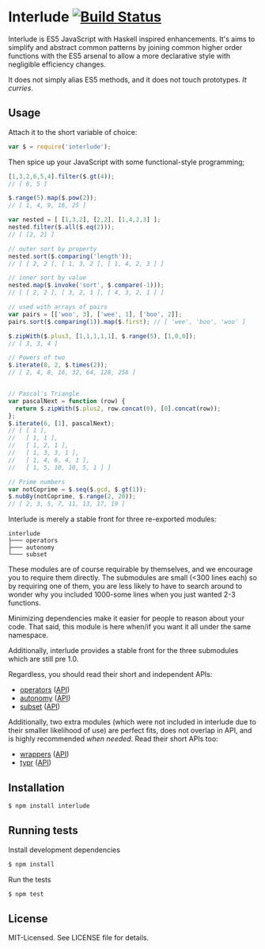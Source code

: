 # Interlude [![Build Status](https://secure.travis-ci.org/clux/interlude.png)](http://travis-ci.org/clux/interlude)
Interlude is ES5 JavaScript with Haskell inspired enhancements.
It's aims to simplify and abstract common patterns by joining
common higher order functions with the ES5 arsenal to allow a
more declarative style with negligible efficiency changes.

It does not simply alias ES5 methods, and it does not touch prototypes.
*It curries*.

## Usage
Attach it to the short variable of choice:

```javascript
var $ = require('interlude');
```

Then spice up your JavaScript with some functional-style programming;

```javascript
[1,3,2,6,5,4].filter($.gt(4));
// [ 6, 5 ]

$.range(5).map($.pow(2));
// [ 1, 4, 9, 16, 25 ]

var nested = [ [1,3,2], [2,2], [1,4,2,3] ];
nested.filter($.all($.eq(2)));
// [ [2, 2] ]

// outer sort by property
nested.sort($.comparing('length'));
// [ [ 2, 2 ], [ 1, 3, 2 ], [ 1, 4, 2, 3 ] ]

// inner sort by value
nested.map($.invoke('sort', $.compare(-1)));
// [ [ 2, 2 ], [ 3, 2, 1 ], [ 4, 3, 2, 1 ] ]

// used with arrays of pairs
var pairs = [['woo', 3], ['wee', 1], ['boo', 2]];
pairs.sort($.comparing(1)).map($.first); // [ 'wee', 'boo', 'woo' ]

$.zipWith($.plus3, [1,1,1,1,1], $.range(5), [1,0,0]);
// [ 3, 3, 4 ]

// Powers of two
$.iterate(8, 2, $.times(2));
// [ 2, 4, 8, 16, 32, 64, 128, 256 ]


// Pascal's Triangle
var pascalNext = function (row) {
  return $.zipWith($.plus2, row.concat(0), [0].concat(row));
};
$.iterate(6, [1], pascalNext);
// [ [ 1 ],
//   [ 1, 1 ],
//   [ 1, 2, 1 ],
//   [ 1, 3, 3, 1 ],
//   [ 1, 4, 6, 4, 1 ],
//   [ 1, 5, 10, 10, 5, 1 ] ]

// Prime numbers
var notCoprime = $.seq($.gcd, $.gt(1));
$.nubBy(notCoprime, $.range(2, 20));
// [ 2, 3, 5, 7, 11, 13, 17, 19 ]
```

Interlude is merely a stable front for three re-exported modules:

```
interlude
├─── operators
├─── autonomy
└─── subset
```

These modules are of course requirable by themselves, and we encourage you to require them directly. The submodules are small (<300 lines each) so by requiring one of them, you are less likely to have to search around to wonder why you included 1000-some lines when you just wanted 2-3 functions.

Minimizing dependencies make it easier for people to reason about your code. That said, this module is here when/if you want it all under the same namespace.

Additionally, interlude provides a stable front for the three submodules which are still pre 1.0.

Regardless, you should read their short and independent APIs:

- [operators](https://github.com/clux/operators) ([API](https://github.com/clux/operators/blob/master/api.md))
- [autonomy](https://github.com/clux/autonomy) ([API](https://github.com/clux/autonomy/blob/master/api.md))
- [subset](https://github.com/clux/subset) ([API](https://github.com/clux/subset/blob/master/api.md))

Additionally, two extra modules (which were not included in interlude due to their smaller likelihood of use) are perfect fits, does not overlap in API, and is highly recommended *when needed*. Read their short APIs too:

- [wrappers](https://github.com/clux/wrappers) ([API](https://github.com/clux/wrappers/blob/master/api.md))
- [typr](https://github.com/clux/typr) ([API](https://github.com/clux/typr/master/api.md))

## Installation

```bash
$ npm install interlude
```

## Running tests
Install development dependencies

```bash
$ npm install
```

Run the tests

```bash
$ npm test
```

## License
MIT-Licensed. See LICENSE file for details.
